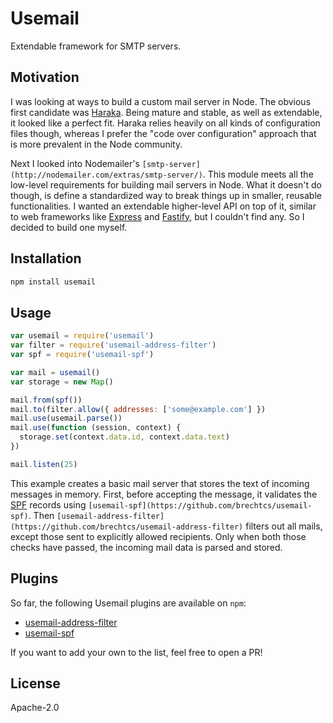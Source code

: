 # Usemail

Extendable framework for SMTP servers.

## Motivation

I was looking at ways to build a custom mail server in Node. The obvious first candidate was [Haraka](https://haraka.github.io/). Being mature and stable, as well as extendable, it looked like a perfect fit. Haraka relies heavily on all kinds of configuration files though, whereas I prefer the "code over configuration" approach that is more prevalent in the Node community.

Next I looked into Nodemailer's `[smtp-server](http://nodemailer.com/extras/smtp-server/)`. This module meets all the low-level requirements for building mail servers in Node. What it doesn't do though, is define a standardized way to break things up in smaller, reusable functionalities. I wanted an extendable higher-level API on top of it, similar to web frameworks like [Express](https://expressjs.com) and [Fastify](https://www.fastify.io), but I couldn't find any. So I decided to build one myself.

## Installation

```sh
npm install usemail
```

## Usage

```js
var usemail = require('usemail')
var filter = require('usemail-address-filter')
var spf = require('usemail-spf')

var mail = usemail()
var storage = new Map()

mail.from(spf())
mail.to(filter.allow({ addresses: ['some@example.com'] })
mail.use(usemail.parse())
mail.use(function (session, context) {
  storage.set(context.data.id, context.data.text)
})

mail.listen(25)
```

This example creates a basic mail server that stores the text of incoming messages in memory. First, before accepting the message, it validates the [SPF](https://en.wikipedia.org/wiki/Sender_Policy_Framework) records using `[usemail-spf](https://github.com/brechtcs/usemail-spf)`. Then `[usemail-address-filter](https://github.com/brechtcs/usemail-address-filter)` filters out all mails, except those sent to explicitly allowed recipients. Only when both those checks have passed, the incoming mail data is parsed and stored.

## Plugins

So far, the following Usemail plugins are available on <code>npm</code>:

- [usemail-address-filter](https://npmjs.com/package/usemail-address-filter)
- [usemail-spf](https://npmjs.com/package/usemail-spf)

If you want to add your own to the list, feel free to open a PR!

## License

Apache-2.0

